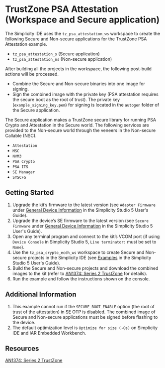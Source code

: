 # TrustZone PSA Attestation (Workspace and Secure application)


The Simplicity IDE uses the `tz_psa_attestation_ws` workspace to create the following Secure and Non-secure applications for the TrustZone PSA Attestation example.  


* `tz_psa_attestation_s` (Secure application)
* `tz_psa_attestation_ns` (Non-secure application)

After building all the projects in the workspace, the following post-build actions will be processed.


* Combine the Secure and Non-secure binaries into one image for signing.
* Sign the combined image with the private key (PSA attestation requires the secure boot as the root of trust). The private key (`example_signing_key.pem`) for signing is located in the `autogen` folder of the Secure application.


The Secure application makes a TrustZone secure library for running PSA Crypto and Attestation in the Secure world. The following services are provided to the Non-secure world through the veneers in the Non-secure Callable (NSC).


* `Attestation`
* `MSC`
* `NVM3`
* `PSA Crypto`
* `PSA ITS`
* `SE Manager`
* `SYSCFG`


## Getting Started


1. Upgrade the kit’s firmware to the latest version (see `Adapter Firmware` under [General Device Information](https://docs.silabs.com/simplicity-studio-5-users-guide/latest/ss-5-users-guide-about-the-launcher/welcome-and-device-tabs#general-device-information) in the Simplicity Studio 5 User's Guide).
2. Upgrade the device’s SE firmware to the latest version (see `Secure Firmware` under [General Device Information](https://docs.silabs.com/simplicity-studio-5-users-guide/latest/ss-5-users-guide-about-the-launcher/welcome-and-device-tabs#general-device-information) in the Simplicity Studio 5 User's Guide).
3. Open any terminal program and connect to the kit’s VCOM port (if using `Device Console` in Simplicity Studio 5, `Line terminator:` must be set to `None`).
4. Use the `tz_psa_crypto_ecdh_ws` workspace to create Secure and Non-secure projects in the Simplicity IDE (see [Examples](https://docs.silabs.com/simplicity-studio-5-users-guide/latest/ss-5-users-guide-getting-started/start-a-project#examples) in the Simplicity Studio 5 User's Guide).
5. Build the Secure and Non-secure projects and download the combined images to the kit (refer to [AN1374: Series 2 TrustZone](https://www.silabs.com/documents/public/application-notes/an1374-trustzone.pdf) for details).
6. Run the example and follow the instructions shown on the console.


## Additional Information


1. This example cannot run if the `SECURE_BOOT_ENABLE` option (the root of trust of the attestation) in SE OTP is disabled. The combined image of Secure and Non-secure applications must be signed before flashing to the device.
2. The default optimization level is `Optimize for size (-Os)` on Simplicity IDE and IAR Embedded Workbench.


## Resources


[AN1374: Series 2 TrustZone](https://www.silabs.com/documents/public/application-notes/an1374-trustzone.pdf)


